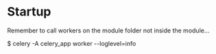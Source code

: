 # Startup

Remember to call workers on the module folder not inside the module...

$ celery -A celery_app worker --loglevel=info
